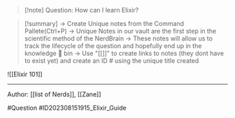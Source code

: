 >[!note] Question: 
> How can I learn Elixir?

>[!summary] 
>-> Create Unique notes from the Command Pallete(Ctrl+P)
>-> Unique Notes in our vault are the first step in the scientific method of the NerdBrain
-> These notes will allow us to track the lifecycle of the question and hopefully end up in the knowledge 🧠 bin
-> Use "[[]]" to create links to notes (they dont have to exist yet) and create an ID # using the unique title created 

![[Elixir 101]]

---

Author: [[list of Nerds]], [[Zane]]

#Question #ID202308151915_Elixir_Guide
